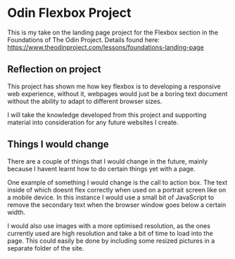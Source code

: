 # Odin Flexbox Project
This is my take on the landing page project for the Flexbox section in the Foundations of The Odin Project. Details found here: https://www.theodinproject.com/lessons/foundations-landing-page

## Reflection on project ##
This project has shown me how key flexbox is to developing a responsive web experience, without it, webpages would just be a boring text document without the ability to adapt to different browser sizes.

I will take the knowledge developed from this project and supporting material into consideration for any future websites I create.

## Things I would change ##
There are a couple of things that I would change in the future, mainly because I havent learnt how to do certain things yet with a page.

One example of something I would change is the call to action box. The text inside of which doesnt flex correctly when used on a portrait screen like on a mobile device. In this instance I would use a small bit of JavaScript to remove the secondary text when the browser window goes below a certain width.

I would also use images with a more optimised resolution, as the ones currently used are high resolution and take a bit of time to load into the page. This could easily be done by including some resized pictures in a separate folder of the site.
